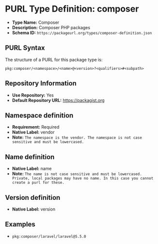 <!--  NOTE: Auto-generated from the JSON PURL type definition.
Do not manually edit this file. Edit the JSON type definition instead. -->

# PURL Type Definition: composer

- **Type Name:** Composer
- **Description:** Composer PHP packages
- **Schema ID:** `https://packageurl.org/types/composer-definition.json`

## PURL Syntax

The structure of a PURL for this package type is:

    pkg:composer/<namespace>/<name>@<version>?<qualifiers>#<subpath>

## Repository Information

- **Use Repository:** Yes
- **Default Repository URL:** https://packagist.org

## Namespace definition

- **Requirement:** Required
- **Native Label:** vendor
- **Note:** `The namespace is the vendor. The namespace is not case sensitive and must be lowercased.`

## Name definition

- **Native Label:** name
- **Note:** `The name is not case sensitive and must be lowercased. Private, local packages may have no name. In this case you cannot create a purl for these.`

## Version definition

- **Native Label:** version

## Examples

- `pkg:composer/laravel/laravel@5.5.0`
